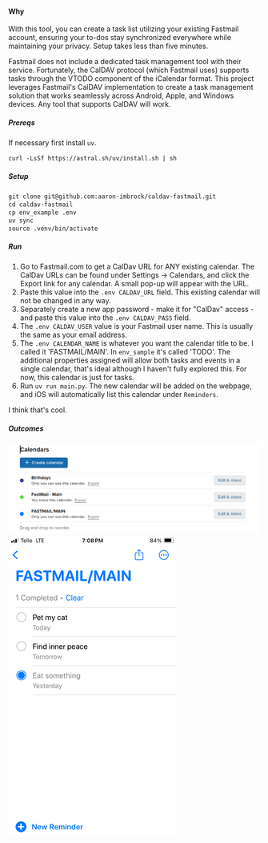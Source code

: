 #### Why

With this tool, you can create a task list utilizing your existing Fastmail account, ensuring your to-dos stay synchronized everywhere while maintaining your privacy. Setup takes less than five minutes.

Fastmail does not include a dedicated task management tool with their service. Fortunately, the CalDAV protocol (which Fastmail uses) supports tasks through the VTODO component of the iCalendar format. This project leverages Fastmail's CalDAV implementation to create a task management solution that works seamlessly across Android, Apple, and Windows devices. Any tool that supports CalDAV will work.

##### Prereqs

If necessary first install `uv`.

```
curl -LsSf https://astral.sh/uv/install.sh | sh
```

##### Setup

```
git clone git@github.com:aaron-imbrock/caldav-fastmail.git
cd caldav-fastmail
cp env_example .env
uv sync
source .venv/bin/activate
```

##### Run

1. Go to Fastmail.com to get a CalDav URL for ANY existing calendar. The CalDav URLs can be found under Settings → Calendars, and click the Export link for any calendar. A small pop-up will appear with the URL.
1. Paste this value into the `.env CALDAV_URL` field. This existing calendar will not be changed in any way.
1. Separately create a new app password - make it for "CalDav" access - and paste this value into the `.env CALDAV_PASS` field.
1. The `.env CALDAV_USER` value is your Fastmail user name. This is usually the same as your email address.
1. The `.env CALENDAR_NAME` is whatever you want the calendar title to be. I called it 'FASTMAIL/MAIN'. In `env_sample` it's called 'TODO'. The additional properties assigned will allow both tasks and events in a single calendar, that's ideal although I haven't fully explored this. For now, this calendar is just for tasks.
1. Run `uv run main.py`. The new calendar will be added on the webpage, and iOS will automatically list this calendar under `Reminders`.

I think that's cool.

##### Outcomes

![Screenshot of fastmail settings](images/fastmail.png)
![Screenshot of Task on iphone](images/iphone.png)
